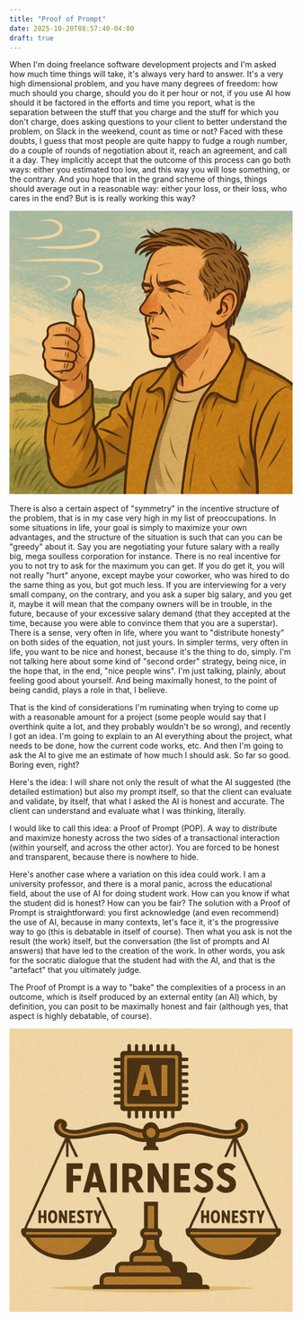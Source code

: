 ```yaml
---
title: "Proof of Prompt"
date: 2025-10-20T08:57:40-04:00
draft: true
---
```


When I'm doing freelance software development projects and I'm asked how much
time things will take, it's always very hard to answer. It's a very high
dimensional problem, and you have many degrees of freedom: how much should you
charge, should you do it per hour or not, if you use AI how should it be
factored in the efforts and time you report, what is the separation between the
stuff that you charge and the stuff for which you don't charge, does asking
questions to your client to better understand the problem, on Slack in the
weekend, count as time or not? Faced with these doubts, I guess that most people
are quite happy to fudge a rough number, do a couple of rounds of negotiation
about it, reach an agreement, and call it a day. They implicitly accept that the
outcome of this process can go both ways: either you estimated too low, and this
way you will lose something, or the contrary. And you hope that in the grand
scheme of things, things should average out in a reasonable way: either your
loss, or their loss, who cares in the end? But is is really working this way?

![](/images/estimating-wind.png)

There is also a certain aspect of "symmetry" in the incentive structure of the
problem, that is in my case very high in my list of preoccupations. In some
situations in life, your goal is simply to maximize your own advantages, and the
structure of the situation is such that can you can be "greedy" about it. Say
you are negotiating your future salary with a really big, mega soulless
corporation for instance. There is no real incentive for you to not try to ask
for the maximum you can get. If you do get it, you will not really "hurt"
anyone, except maybe your coworker, who was hired to do the same thing as you,
but got much less. If you are interviewing for a very small company, on the
contrary, and you ask a super big salary, and you get it, maybe it will mean
that the company owners will be in trouble, in the future, because of your
excessive salary demand (that they accepted at the time, because you were able
to convince them that you are a superstar). There is a sense, very often in
life, where you want to "distribute honesty" on both sides of the equation, not
just yours. In simpler terms, very often in life, you want to be nice and
honest, because it's the thing to do, simply. I'm not talking here about some
kind of "second order" strategy, being nice, in the hope that, in the end, "nice
people wins". I'm just talking, plainly, about feeling good about yourself. And
being maximally honest, to the point of being candid, plays a role in that, I
believe.

That is the kind of considerations I'm ruminating when trying to come up with a
reasonable amount for a project (some people would say that I overthink quite a
lot, and they probably wouldn't be so wrong), and recently I got an idea. I'm
going to explain to an AI everything about the project, what needs to be done,
how the current code works, etc. And then I'm going to ask the AI to give me an
estimate of how much I should ask. So far so good. Boring even, right?

Here's the idea: I will share not only the result of what the AI suggested (the
detailed estimation) but also my prompt itself, so that the client can evaluate
and validate, by itself, that what I asked the AI is honest and accurate. The
client can understand and evaluate what I was thinking, literally.

I would like to call this idea: a Proof of Prompt (POP). A way to distribute and
maximize honesty across the two sides of a transactional interaction (within
yourself, and across the other actor). You are forced to be honest and
transparent, because there is nowhere to hide.

Here's another case where a variation on this idea could work. I am a university
professor, and there is a moral panic, across the educational field, about the
use of AI for doing student work. How can you know if what the student did is
honest? How can you be fair? The solution with a Proof of Prompt is
straightforward: you first acknowledge (and even recommend) the use of AI,
because in many contexts, let's face it, it's the progressive way to go (this is
debatable in itself of course). Then what you ask is not the result (the work)
itself, but the conversation (the list of prompts and AI answers) that have led
to the creation of the work. In other words, you ask for the socratic dialogue
that the student had with the AI, and that is the "artefact" that you ultimately
judge.

The Proof of Prompt is a way to "bake" the complexities of a process in an
outcome, which is itself produced by an external entity (an AI) which, by
definition, you can posit to be maximally honest and fair (although yes, that
aspect is highly debatable, of course).

![](/images/ai-honesty.png)
